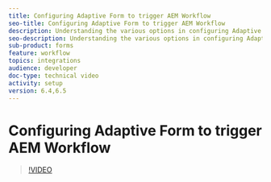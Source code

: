 ```yaml
---
title: Configuring Adaptive Form to trigger AEM Workflow
seo-title: Configuring Adaptive Form to trigger AEM Workflow
description: Understanding the various options in configuring Adaptive Form to trigger AEM Workflow
seo-description: Understanding the various options in configuring Adaptive Form to trigger AEM Workflow
sub-product: forms
feature: workflow
topics: integrations
audience: developer
doc-type: technical video
activity: setup
version: 6.4,6.5
---
```


# Configuring Adaptive Form to trigger AEM Workflow


>[!VIDEO](https://video.tv.adobe.com/v/28316?quality=9&learn=on)

